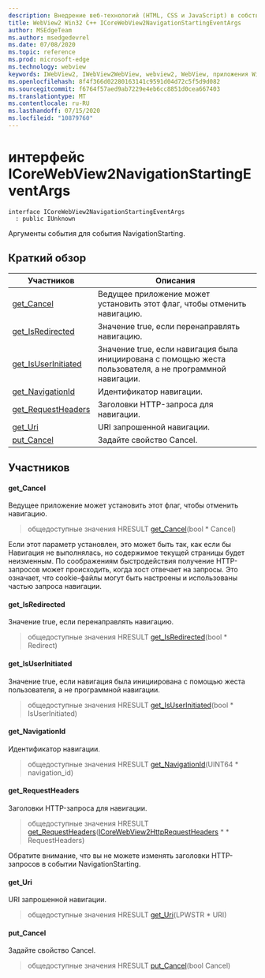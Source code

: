 ```yaml
---
description: Внедрение веб-технологий (HTML, CSS и JavaScript) в собственные приложения с помощью элемента управления Microsoft Edge WebView2
title: WebView2 Win32 C++ ICoreWebView2NavigationStartingEventArgs
author: MSEdgeTeam
ms.author: msedgedevrel
ms.date: 07/08/2020
ms.topic: reference
ms.prod: microsoft-edge
ms.technology: webview
keywords: IWebView2, IWebView2WebView, webview2, WebView, приложения Win32, Win32, EDGE, ICoreWebView2, ICoreWebView2Controller, управление браузером, EDGE HTML, ICoreWebView2NavigationStartingEventArgs
ms.openlocfilehash: 8f4f366d02280163141c9591d04d72c5f5d9d082
ms.sourcegitcommit: f6764f57aed9ab7229e4eb6cc8851d0cea667403
ms.translationtype: MT
ms.contentlocale: ru-RU
ms.lasthandoff: 07/15/2020
ms.locfileid: "10879760"
---
```

# интерфейс ICoreWebView2NavigationStartingEventArgs 

```
interface ICoreWebView2NavigationStartingEventArgs
  : public IUnknown
```

Аргументы события для события NavigationStarting.

## Краткий обзор

 Участников                        | Описания
--------------------------------|---------------------------------------------
[get_Cancel](#get_cancel) | Ведущее приложение может установить этот флаг, чтобы отменить навигацию.
[get_IsRedirected](#get_isredirected) | Значение true, если перенаправлять навигацию.
[get_IsUserInitiated](#get_isuserinitiated) | Значение true, если навигация была инициирована с помощью жеста пользователя, а не программной навигации.
[get_NavigationId](#get_navigationid) | Идентификатор навигации.
[get_RequestHeaders](#get_requestheaders) | Заголовки HTTP-запроса для навигации.
[get_Uri](#get_uri) | URI запрошенной навигации.
[put_Cancel](#put_cancel) | Задайте свойство Cancel.

## Участников

#### get_Cancel 

Ведущее приложение может установить этот флаг, чтобы отменить навигацию.

> общедоступные значения HRESULT [get_Cancel](#get_cancel)(bool * Cancel)

Если этот параметр установлен, это может быть так, как если бы Навигация не выполнялась, но содержимое текущей страницы будет неизменным. По соображениям быстродействия получение HTTP-запросов может происходить, когда хост отвечает на запросы. Это означает, что cookie-файлы могут быть настроены и использованы частью запроса навигации.

#### get_IsRedirected 

Значение true, если перенаправлять навигацию.

> общедоступные значения HRESULT [get_IsRedirected](#get_isredirected)(bool * Redirect)

#### get_IsUserInitiated 

Значение true, если навигация была инициирована с помощью жеста пользователя, а не программной навигации.

> общедоступные значения HRESULT [get_IsUserInitiated](#get_isuserinitiated)(bool * IsUserInitiated)

#### get_NavigationId 

Идентификатор навигации.

> общедоступные значения HRESULT [get_NavigationId](#get_navigationid)(UINT64 * navigation_id)

#### get_RequestHeaders 

Заголовки HTTP-запроса для навигации.

> общедоступные значения HRESULT [get_RequestHeaders](#get_requestheaders)([ICoreWebView2HttpRequestHeaders](icorewebview2httprequestheaders.md) * * RequestHeaders)

Обратите внимание, что вы не можете изменять заголовки HTTP-запросов в событии NavigationStarting.

#### get_Uri 

URI запрошенной навигации.

> общедоступные значения HRESULT [get_Uri](#get_uri)(LPWSTR * URI)

#### put_Cancel 

Задайте свойство Cancel.

> общедоступные значения HRESULT [put_Cancel](#put_cancel)(bool Cancel)


